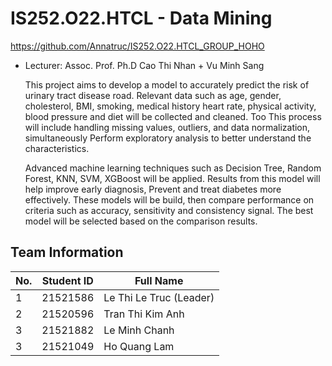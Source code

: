 # IS252.O22.HTCL - Data Mining
https://github.com/Annatruc/IS252.O22.HTCL_GROUP_HOHO

* Lecturer: Assoc. Prof. Ph.D Cao Thi Nhan + Vu Minh Sang

    This project aims to develop a model to accurately predict the risk of urinary tract disease 
road. Relevant data such as age, gender, cholesterol, BMI, smoking, medical history 
heart rate, physical activity, blood pressure and diet will be collected and cleaned. Too 
This process will include handling missing values, outliers, and data normalization, simultaneously 
Perform exploratory analysis to better understand the characteristics. 

   Advanced machine learning techniques such as Decision Tree, Random Forest, KNN, SVM, 
XGBoost will be applied. Results from this model will help improve early diagnosis, 
Prevent and treat diabetes more effectively. These models will be 
build, then compare performance on criteria such as accuracy, sensitivity and consistency 
signal. The best model will be selected based on the comparison results.

## Team Information
No. | Student ID | Full Name
--- | ---------- | ---------
1 | 21521586 | Le Thi Le Truc (Leader)
2 | 21520596 | Tran Thi Kim Anh
3 | 21521882 | Le Minh Chanh
3 | 21521049 | Ho Quang Lam
